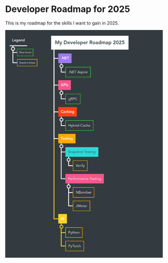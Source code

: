 # Developer Roadmap for 2025

This is my roadmap for the skills I want to gain in 2025.

![](my-developer-roadmap-2025.png)
